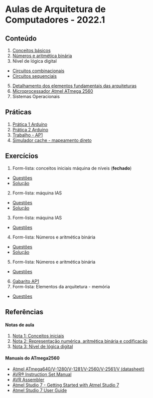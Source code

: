 # Aulas de Arquitetura de Computadores - 2022.1

## Conteúdo
1. [Conceitos básicos](arq_aulas/arq_aulas_conceitos.pdf)
2. [Números e aritmética binária](arq_aulas/arq_aulas_representacao.pdf)
3. Nível de lógica digital  
+ [Circuitos combinacionais](arq_aulas/arq_aulas_logica_combinacional.pdf)    
+ [Circuitos sequenciais](arq_aulas/arq_aulas_logica_sequencial.pdf)
5. [Detalhamento dos elementos fundamentais das arquiteturas](arq_aulas/arq_aulas_componentes.pdf)
6. [Microprocessador Atmel ATmega 2560](arq_aulas/arq_aulas_mc2560.pdf)
7. Sistemas Operacionais

## Práticas
1. [Prática 1 Arduíno](arq_aulas/arq_pratica1.md)
2. [Prática 2 Arduíno](arq_aulas/arq_pratica2.md)
3. [Trabalho - AP1](arq_aulas/arq_AP1_trabalho.pdf)
4. [Simulador cache - mapeamento direto](arq_aulas/simuladorCache.ino)

## Exercícios
1. Form-lista: conceitos iniciais máquina de níveis (**fechado**)  
  + [Questões](arq_aulas/Form_lista_1_arq.pdf)
  + [Solução](arq_aulas/Form_lista_1_arq_sol.pdf)  
2. Form-lista: máquina IAS
  + [Questões](arq_aulas/Form_lista_2_arq.pdf)  
  + [Solução](arq_aulas/Form_lista_2_arq_sol.pdf)  
3. Form-lista: máquina IAS
  + [Questões](https://forms.gle/aAiGrofbk5BooTwk8)
4. Form-lista: Números e aritmética binária
  + [Questões](arq_aulas/Form_lista_4_arq.pdf)  
  + [Solução](arq_aulas/Form_lista_4_arq_sol.pdf) 
5. Form-lista: Números e aritmética binária
  + [Questões](https://forms.gle/v5kd9jCaKMyqPZ3JA)
6. [Gabarito AP1](arq_aulas/gabaritoAP1.pdf)
7. Form-lista: Elementos da arquitetura - memória
  + [Questões](arq_aulas/Form_lista_5_arq.pdf)

## Referências

#### Notas de aula
1. [Nota 1: Conceitos iniciais](arq_aulas/arq_notas/NOTA1-CONCEITOS-BASICOS-ARQ_COMP.md)
2. [Nota 2: Representação numérica, aritmética binária e codificação](arq_aulas/arq_notas/NOTA2-ARITMETICA-BINARIA-ARQ_COMP.md)
3. [Nota 3: Nível de lógica digital](arq_aulas/arq_notas/NOTA3-NIVEL-LOGICA-DIGITAL.md)

#### Manuais do ATmega2560  
- [Atmel ATmega640/V-1280/V-1281/V-2560/V-2561/V (datasheet)](https://ww1.microchip.com/downloads/en/devicedoc/atmel-2549-8-bit-avr-microcontroller-atmega640-1280-1281-2560-2561_datasheet.pdf)
- [AVR&reg; Instruction Set Manual](https://ww1.microchip.com/downloads/en/DeviceDoc/AVR-Instruction-Set-Manual-DS40002198A.pdf)
- [AVR Assembler](https://ww1.microchip.com/downloads/en/DeviceDoc/40001917A.pdf)
- [Atmel Studio 7 - Getting Started with Atmel Studio 7](https://www.microchip.com/content/dam/mchp/documents/MCU08/ProductDocuments/UserGuides/Getting-Started-with-Microchip-Studio-DS50002712B.pdf)
- [Atmel Studio 7 User Guide](https://ww1.microchip.com/downloads/en/DeviceDoc/Getting-Started-with-Atmel-Studio7.pdf)
